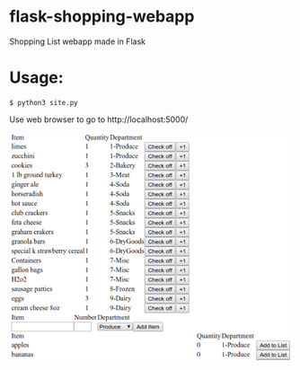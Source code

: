 # flask-shopping-webapp
Shopping List webapp made in Flask

# Usage:

    $ python3 site.py
      
  Use web browser to go to http://localhost:5000/
  
  ![Example image](/todoSite.png)
